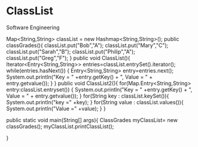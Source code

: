 # ClassList
Software Engineering

Map<String,String> classList = new Hashmap<String,String>();
public classGrades(){
classList.put("Bob","A");
classList.put("Mary","C");
classList.put("Sarah","B");
classList.put("Philip","A");
classList.put("Greg","F");
}
public void ClassList(){
Iterator<Entry<String,String>> entries=classList.entrySet().iterator();
while(entries.hasNext())
{
Entry<String,String> entry=entries.next();
System.out.println("Key = " +entry.getKey() + ", Value = " + entry.getvalue());
}
}
public void ClassList2(){
for(Map.Entry<String,String> entry:classList.entryset())
{
System.out.println("Key = " +entry.getKey() + ", Value = " + entry.getvalue());
}
for(String key : classList.keySet()){
System.out.println("key =" +key);
}
for(String value : classList.values()){
System.out.println("Value =" +value);
}
}

public static void main(String[] args){
ClassGrades myClassList= new classGrades();
myClassList.printClassList();

}
